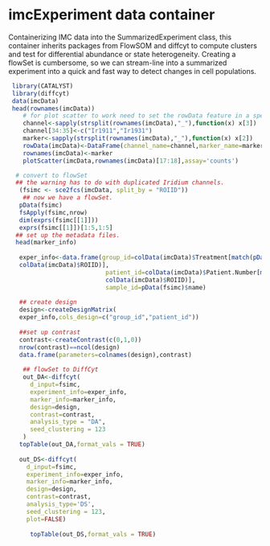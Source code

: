 # imcExperiment data container
Containerizing IMC data into the SummarizedExperiment class, this container inherits packages from FlowSOM and diffcyt to compute clusters and test for differential abundance or state heterogeneity.
   Creating a flowSet is cumbersome, so we can stream-line into a summarized experiment into a quick and fast way to detect changes in cell populations.

``` r
 library(CATALYST)
 library(diffcyt)
 data(imcData)
 head(rownames(imcData))
    # for plot scatter to work need to set the rowData feature in a specific way.
    channel<-sapply(strsplit(rownames(imcData),"_"),function(x) x[3])
    channel[34:35]<-c("Ir1911","Ir1931")
    marker<-sapply(strsplit(rownames(imcData),"_"),function(x) x[2])
    rowData(imcData)<-DataFrame(channel_name=channel,marker_name=marker)
    rownames(imcData)<-marker
    plotScatter(imcData,rownames(imcData)[17:18],assay='counts')

  # convert to flowSet
  ## the warning has to do with duplicated Iridium channels.
   (fsimc <- sce2fcs(imcData, split_by = "ROIID"))
    ## now we have a flowSet.
   pData(fsimc)
   fsApply(fsimc,nrow)
   dim(exprs(fsimc[[1]]))
   exprs(fsimc[[1]])[1:5,1:5]
  ## set up the metadata files.
  head(marker_info)
   
   exper_info<-data.frame(group_id=colData(imcData)$Treatment[match(pData(fsimc)$name,
   colData(imcData)$ROIID)],
                           patient_id=colData(imcData)$Patient.Number[match(pData(fsimc)$name,
                           colData(imcData)$ROIID)],
                           sample_id=pData(fsimc)$name)
   
   ## create design
   design<-createDesignMatrix(
   exper_info,cols_design=c("group_id","patient_id"))
   
   ##set up contrast 
   contrast<-createContrast(c(0,1,0))
   nrow(contrast)==ncol(design)
   data.frame(parameters=colnames(design),contrast)
   
    ## flowSet to DiffCyt
    out_DA<-diffcyt(
      d_input=fsimc,
      experiment_info=exper_info,
      marker_info=marker_info,
      design=design,
      contrast=contrast,
      analysis_type = "DA",
      seed_clustering = 123
    )
   topTable(out_DA,format_vals = TRUE)
   
   out_DS<-diffcyt(
     d_input=fsimc,
     experiment_info=exper_info,
     marker_info=marker_info,
     design=design,
     contrast=contrast,
     analysis_type='DS',
     seed_clustering = 123,
     plot=FALSE)
   
      topTable(out_DS,format_vals = TRUE)
```
      
